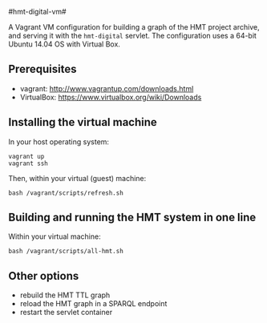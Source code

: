 #hmt-digital-vm#


A Vagrant VM configuration for building a graph of the HMT project archive, and serving it with the `hmt-digital` servlet.  The configuration uses a 64-bit Ubuntu 14.04 OS with Virtual Box. 

## Prerequisites

- vagrant: <http://www.vagrantup.com/downloads.html>
- VirtualBox: <https://www.virtualbox.org/wiki/Downloads>


## Installing the virtual machine

In your host operating system:

    vagrant up
    vagrant ssh
    
Then, within your virtual (guest) machine:

    
    bash /vagrant/scripts/refresh.sh
    
    
## Building and running the HMT system in one line

Within your virtual machine:

    bash /vagrant/scripts/all-hmt.sh

## Other options

- rebuild the HMT TTL graph
- reload the HMT graph in a SPARQL endpoint
- restart the servlet container

    
